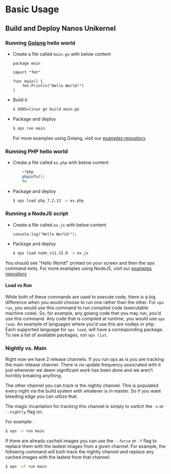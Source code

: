 Basic Usage
================

## Build and Deploy Nanos Unikernel

### **Running [Golang](https://golang.org) hello world**
* Create a file called `main.go` with below content

	```golang
	package main

	import "fmt"

	func main() {
		fmt.Println("Hello World!")
	}
	```

* Build it

	```sh
	$ GOOS=linux go build main.go
	```

* Package and deploy

	```sh
	$ ops run main
	```
	For more examples using Golang, visit our [examples
	repository](https://github.com/nanovms/ops-examples/tree/master/golang)

### **Running PHP hello world**
* Create a file called `ex.php` with below content

	```php
		<?php
		phpinfo();
		?>
	```
* Package and deploy

	```sh
	$ ops load php_7.2.13 -a ex.php
	```

### **Running a NodeJS script**

* Create a file called `ex.js` with below content
	```node
	console.log("Hello World!");
	```
* Package and deploy

	```sh
	$ ops load node_v11.15.0 -a ex.js
	```
You should see "Hello World!" printed on your screen and then the ops command
exits. For more examples using NodeJS, visit our [examples
repository](https://github.com/nanovms/ops-examples/tree/master/nodejs)

#### Load vs Run
While both of these commands are used to execute code, there is a big
difference when you would choose to run one rather than the other. For `ops
run`, you would use this command to run compiled code (executable machine
code). So, for example, any golang code that you may run, you'd use this
command. Any code that is compiled at runtime, you would use `ops load`. An
example of languages where you'd use this are nodejs or php. Each supported
language for `ops load`, will have a corresponding package. To see a list of
available packages, run `ops list`.

### Nightly vs. Main
Right now we have 2 release channels. If you run ops as is you are
tracking the main release channel. There is no update frequency
associated with it just whenever we deem significant work has been done
and we aren't horribly breaking anything.

The other channel you can track is the nightly channel. This is
populated every night via the build system with whatever is in master.
So if you want bleeding edge you can utilize that.

The magic incantation for tracking this channel is simply to switch the
`-n` or `--nightly` flag on.

For example:

```sh
$ ops -n run main
```

If there are already cached images you can use the `--force` or `-f` flag to
replace them with the lastest images from a given channel. For example, the
following command will both track the nightly channel and replace any cached
images with the lastest from that channel:

```sh
$ ops -nf run main
```
